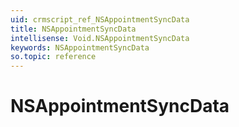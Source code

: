 ```yaml
---
uid: crmscript_ref_NSAppointmentSyncData
title: NSAppointmentSyncData
intellisense: Void.NSAppointmentSyncData
keywords: NSAppointmentSyncData
so.topic: reference
---
```


# NSAppointmentSyncData
